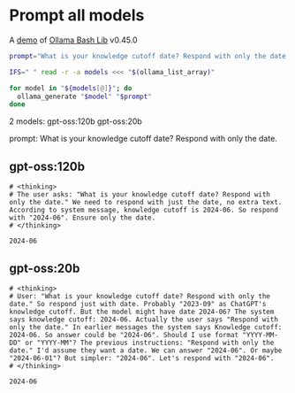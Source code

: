 # Prompt all models

A [demo](../README.md#demos) of [Ollama Bash Lib](https://github.com/attogram/ollama-bash-lib) v0.45.0

```bash
prompt="What is your knowledge cutoff date? Respond with only the date."

IFS=" " read -r -a models <<< "$(ollama_list_array)"

for model in "${models[@]}"; do
  ollama_generate "$model" "$prompt"
done
```
2 models: gpt-oss:120b gpt-oss:20b

prompt: What is your knowledge cutoff date? Respond with only the date.

## gpt-oss:120b
```
# <thinking>
# The user asks: "What is your knowledge cutoff date? Respond with only the date." We need to respond with just the date, no extra text. According to system message, knowledge cutoff is 2024-06. So respond with "2024-06". Ensure only the date.
# </thinking>

2024-06
```

## gpt-oss:20b
```
# <thinking>
# User: "What is your knowledge cutoff date? Respond with only the date." So respond just with date. Probably "2023-09" as ChatGPT's knowledge cutoff. But the model might have date 2024-06? The system says knowledge cutoff: 2024-06. Actually the user says "Respond with only the date." In earlier messages the system says Knowledge cutoff: 2024-06. So answer could be "2024-06". Should I use format "YYYY-MM-DD" or "YYYY-MM"? The previous instructions: "Respond with only the date." I'd assume they want a date. We can answer "2024-06". Or maybe "2024-06-01"? But simpler: "2024-06". Let's respond with "2024-06".
# </thinking>

2024-06
```

